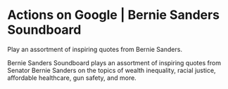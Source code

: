 # Actions on Google | Bernie Sanders Soundboard

Play an assortment of inspiring quotes from Bernie Sanders.

Bernie Sanders Soundboard plays an assortment of inspiring quotes from Senator Bernie Sanders on the topics of wealth inequality, racial justice, affordable healthcare, gun safety, and more.
